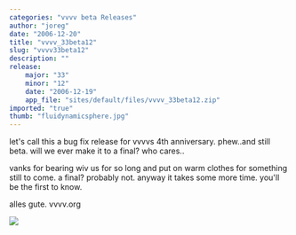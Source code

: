 ```yaml
---
categories: "vvvv beta Releases"
author: "joreg"
date: "2006-12-20"
title: "vvvv_33beta12"
slug: "vvvv33beta12"
description: ""
release: 
    major: "33"
    minor: "12"
    date: "2006-12-19"
    app_file: "sites/default/files/vvvv_33beta12.zip"
imported: "true"
thumb: "fluidynamicsphere.jpg"
---
```



<!--{SPLIT()}-->
let's call this a bug fix release for vvvvs 4th anniversary. phew..and still beta. will we ever make it to a final? who cares..

vanks for bearing wiv us for so long and put on warm clothes for something still to come. a final? probably not. anyway it takes some more time. you'll be the first to know. 

alles gute.
vvvv.org

<!--~~~-->

![](fluidynamicsphere.jpg)
<!--{SPLIT}-->